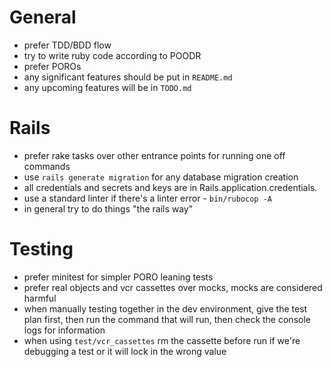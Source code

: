 # General
* prefer TDD/BDD flow
* try to write ruby code according to POODR
* prefer POROs
* any significant features should be put in `README.md`
* any upcoming features will be in `TODO.md`

# Rails
* prefer rake tasks over other entrance points for running one off commands
* use `rails generate migration` for any database migration creation
* all credentials and secrets and keys are in Rails.application.credentials.
* use a standard linter if there's a linter error - `bin/rubocop -A`
* in general try to do things "the rails way"

# Testing
* prefer minitest for simpler PORO leaning tests
* prefer real objects and vcr cassettes over mocks, mocks are considered harmful
* when manually testing together in the dev environment, give the test plan first, then run the command that will run, then check the console logs for information
* when using `test/vcr_cassettes` rm the cassette before run if we're debugging a test or it will lock in the wrong value